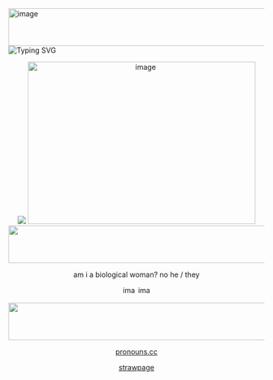 <img width="2048" height="74" alt="image" src="https://github.com/user-attachments/assets/2578f6a6-6a9b-414b-8ccd-676c58f38fdb" />  

<img src="https://readme-typing-svg.demolab.com?font=Emilys+Candy&size=60&pause10&color=c9a46b&center=true&vCenter=true&width=1550&lines=All+cookies,+shall+return+to+flour+." alt="Typing SVG" />

<div align=center>

<p align="center"> 
 <img src="https://komarev.com/ghpvc/?username=silverchronocle&color=b08f5d&style=Zen+Old+Mincho&duration=flat&label=୨୧"/>

<img width="448" height="320" alt="image" src="https://github.com/user-attachments/assets/49d8b86d-cc40-4528-a64f-ac4611a381f3" />

<img width="2048" height="74" alt="image" src="https://github.com/user-attachments/assets/4e24e292-5075-43a6-8bbb-4f139ee34b65" />



<div></div>

am i a biological woman? no
he / they 

<img width="26" height="16" alt="image" src="https://github.com/user-attachments/assets/bdcb92dc-259a-482a-8061-4a0fbd64fbea" /> <img width="26" height="16" alt="image" src="https://github.com/user-attachments/assets/d9653980-42e4-4212-9e55-9cdd032624f6" />  

<img width="2048" height="74" alt="image" src="https://github.com/user-attachments/assets/2578f6a6-6a9b-414b-8ccd-676c58f38fdb" />


[pronouns.cc](https://pronouns.cc/@dimmerlights)


[strawpage](https://carlysinsanity.straw.page/)
